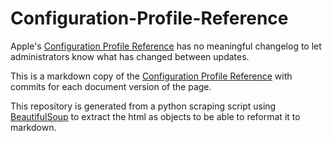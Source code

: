 # Configuration-Profile-Reference

Apple's [Configuration Profile Reference](https://developer.apple.com/library/content/featuredarticles/iPhoneConfigurationProfileRef/Introduction/Introduction.html) has no meaningful changelog to let administrators know what has changed between updates.

This is a markdown copy of the [Configuration Profile Reference](https://developer.apple.com/library/content/featuredarticles/iPhoneConfigurationProfileRef/Introduction/Introduction.html) with commits for each document version of the page.

This repository is generated from a python scraping script using [BeautifulSoup](https://www.crummy.com/software/BeautifulSoup/bs4/doc/) to extract the html as objects to be able to reformat it to markdown.
